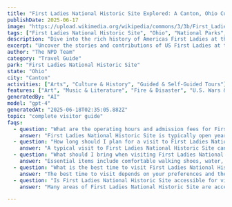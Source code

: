 ```yaml
---
title: "First Ladies National Historic Site Explored: A Canton, Ohio Cultural Gem"
publishDate: 2025-06-17
image: "https://upload.wikimedia.org/wikipedia/commons/3/3b/First_Ladies_National_Historic_Site_-_Saxton_House.JPG"
tags: ["First Ladies National Historic Site", "Ohio", "National Parks", "Travel Guide", "Canton", "Outdoor Recreation", "Family Travel", "Adventure"]
description: "Dive into the rich history of Americas First Ladies at the iconic First Ladies National Historic Site in Canton, Ohio. Discover this hidden gem with our com..."
excerpt: "Uncover the stories and contributions of US First Ladies at this cherished historic site in Canton, Ohio – a must-visit for history buffs and culture enthusiasts alike."
author: "The NPD Team"
category: "Travel Guide"
park: "First Ladies National Historic Site"
state: "Ohio"
city: "Canton"
activities: ["Arts", "Culture & History", "Guided & Self-Guided Tours"]
features: ["Art", "Music & Literature", "Fire & Disaster", "U.S. Wars & Conflicts", "People & Identity", "Cultural Heritage & Society"]
generatedBy: "AI"
model: "gpt-4"
generatedAt: "2025-06-18T02:35:05.882Z"
topic: "complete visitor guide"
faqs:
  - question: "What are the operating hours and admission fees for First Ladies National Historic Site?"
    answer: "First Ladies National Historic Site is typically open year-round, though specific hours may vary by season. Most national parks charge an entrance fee, but some sites are free to visit. Check the official NPS website for current hours and fee information."
  - question: "How long should I plan for a visit to First Ladies National Historic Site?"
    answer: "A typical visit to First Ladies National Historic Site can range from a few hours to a full day, depending on your interests and the activities you choose. Allow extra time for hiking, photography, and exploring visitor centers."
  - question: "What should I bring when visiting First Ladies National Historic Site?"
    answer: "Essential items include comfortable walking shoes, water, snacks, sunscreen, and weather-appropriate clothing. Bring a camera to capture the scenic views and consider binoculars for wildlife viewing."
  - question: "What is the best time to visit First Ladies National Historic Site?"
    answer: "The best time to visit depends on your preferences and the activities you plan to enjoy. Spring and fall often offer pleasant weather and fewer crowds, while summer provides the longest daylight hours."
  - question: "Is First Ladies National Historic Site accessible for visitors with mobility needs?"
    answer: "Many areas of First Ladies National Historic Site are accessible to visitors with mobility needs, including paved trails and accessible facilities. Contact the park directly for specific accessibility information and current conditions."

---
```


